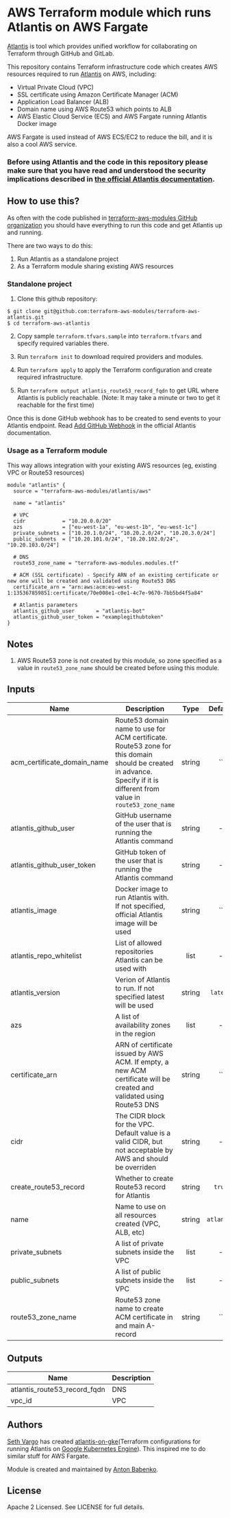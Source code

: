 # AWS Terraform module which runs Atlantis on AWS Fargate

[Atlantis](https://github.com/runatlantis/atlantis) is tool which provides unified workflow for collaborating on Terraform through GitHub and GitLab.

This repository contains Terraform infrastructure code which creates AWS resources required to run [Atlantis](https://github.com/runatlantis/atlantis) on AWS, including:

- Virtual Private Cloud (VPC)
- SSL certificate using Amazon Certificate Manager (ACM)
- Application Load Balancer (ALB)
- Domain name using AWS Route53 which points to ALB
- AWS Elastic Cloud Service (ECS) and AWS Fargate running Atlantis Docker image

AWS Fargate is used instead of AWS ECS/EC2 to reduce the bill, and it is also a cool AWS service.

### Before using Atlantis and the code in this repository please make sure that you have read and understood the security implications described in [the official Atlantis documentation](https://github.com/runatlantis/atlantis#security).

## How to use this?

As often with the code published in [terraform-aws-modules GitHub organization](https://github.com/terraform-aws-modules/terraform-aws-atlantis) you should have everything to run this code and get Atlantis up and running.

There are two ways to do this:

1. Run Atlantis as a standalone project
2. As a Terraform module sharing existing AWS resources

### Standalone project

1. Clone this github repository:

```
$ git clone git@github.com:terraform-aws-modules/terraform-aws-atlantis.git
$ cd terraform-aws-atlantis
```

2. Copy sample `terraform.tfvars.sample` into `terraform.tfvars` and specify required variables there.

3. Run `terraform init` to download required providers and modules.

4. Run `terraform apply` to apply the Terraform configuration and create required infrastructure.

5. Run `terraform output atlantis_route53_record_fqdn` to get URL where Atlantis is publicly reachable. (Note: It may take a minute or two to get it reachable for the first time)

Once this is done GitHub webhook has to be created to send events to your Atlantis endpoint. Read [Add GitHub Webhook](https://github.com/runatlantis/atlantis#add-github-webhook) in the official Atlantis documentation.

### Usage as a Terraform module

This way allows integration with your existing AWS resources (eg, existing VPC or Route53 resources)
 
```hcl
module "atlantis" {
  source = "terraform-aws-modules/atlantis/aws"

  name = "atlantis"

  # VPC
  cidr            = "10.20.0.0/20"
  azs             = ["eu-west-1a", "eu-west-1b", "eu-west-1c"]
  private_subnets = ["10.20.1.0/24", "10.20.2.0/24", "10.20.3.0/24"]
  public_subnets  = ["10.20.101.0/24", "10.20.102.0/24", "10.20.103.0/24"]

  # DNS
  route53_zone_name = "terraform-aws-modules.modules.tf"

  # ACM (SSL certificate) - Specify ARN of an existing certificate or new one will be created and validated using Route53 DNS
  certificate_arn = "arn:aws:acm:eu-west-1:135367859851:certificate/70e008e1-c0e1-4c7e-9670-7bb5bd4f5a84"

  # Atlantis parameters
  atlantis_github_user       = "atlantis-bot"
  atlantis_github_user_token = "examplegithubtoken"
}
```

## Notes

1. AWS Route53 zone is not created by this module, so zone specified as a value in `route53_zone_name` should be created before using this module.

<!-- BEGINNING OF PRE-COMMIT-TERRAFORM DOCS HOOK -->

## Inputs

| Name | Description | Type | Default | Required |
|------|-------------|:----:|:-----:|:-----:|
| acm_certificate_domain_name | Route53 domain name to use for ACM certificate. Route53 zone for this domain should be created in advance. Specify if it is different from value in `route53_zone_name` | string | `` | no |
| atlantis_github_user | GitHub username of the user that is running the Atlantis command | string | - | yes |
| atlantis_github_user_token | GitHub token of the user that is running the Atlantis command | string | - | yes |
| atlantis_image | Docker image to run Atlantis with. If not specified, official Atlantis image will be used | string | `` | no |
| atlantis_repo_whitelist | List of allowed repositories Atlantis can be used with | list | - | yes |
| atlantis_version | Verion of Atlantis to run. If not specified latest will be used | string | `latest` | no |
| azs | A list of availability zones in the region | list | - | yes |
| certificate_arn | ARN of certificate issued by AWS ACM. If empty, a new ACM certificate will be created and validated using Route53 DNS | string | `` | no |
| cidr | The CIDR block for the VPC. Default value is a valid CIDR, but not acceptable by AWS and should be overriden | string | - | yes |
| create_route53_record | Whether to create Route53 record for Atlantis | string | `true` | no |
| name | Name to use on all resources created (VPC, ALB, etc) | string | `atlantis` | no |
| private_subnets | A list of private subnets inside the VPC | list | - | yes |
| public_subnets | A list of public subnets inside the VPC | list | - | yes |
| route53_zone_name | Route53 zone name to create ACM certificate in and main A-record | string | `` | no |

## Outputs

| Name | Description |
|------|-------------|
| atlantis_route53_record_fqdn | DNS |
| vpc_id | VPC |

<!-- END OF PRE-COMMIT-TERRAFORM DOCS HOOK -->

## Authors

[Seth Vargo](https://github.com/sethvargo) has created [atlantis-on-gke](https://github.com/sethvargo/atlantis-on-gke)(Terraform configurations for running Atlantis on [Google Kubernetes Engine](https://cloud.google.com/kubernetes-engine)). This inspired me to do similar stuff for AWS Fargate.

Module is created and maintained by [Anton Babenko](https://github.com/antonbabenko).

## License

Apache 2 Licensed. See LICENSE for full details.

